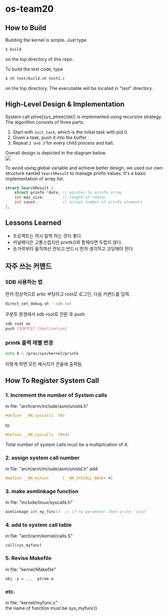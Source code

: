 # os-team20

## How to Build
Building the kernel is simple. Just type
```sh
$ build
```
on the top directory of this repo.

To build the test code, type
```sh
$ sh test/build.sh test1.c
```
on the top directory. The executable will be located in "test" directory.

## High-Level Design & Implementation
System call ptree[sys_ptree(`380`)] is implemented using recursive strategy. The algorithm consists of three parts.
1. Start with `init_task`, which is the initial task with pid 0.
2. Given a task, push it into the buffer
3. Repeat `2 and 3` for every child process and halt.

Overall design is depicted in the diagram below.  
![](https://github.com/swsnu/os-team20/blob/master/Proj1%20Diagram.png)

To avoid using global variable and achieve better design, we used our own structure named `SearchResult` to manage prinfo values. It's a basic implementation of array list.
```c
struct SearchResult {
	struct prinfo *data; // pointer to prinfo array
	int max_size;        // length of <data>
	int count;           // actual number of prinfo elements
};
```

## Lessons Learned
* 프로젝트는 역시 일찍 하는 것이 좋다.
* 커널패닉은 고통스럽지만 printk()와 함께라면 두렵지 않다.
* 손가락부터 움직여선 안되고 반드시 먼저 생각하고 코딩해야 한다.

## 자주 쓰는 커맨드

### SDB 사용하는 법
먼저 정상적으로 artic 부팅하고 root로 로그인, 다음 커맨드를 입력.
```sh
direct_set_debug.sh --sdb-set
```

우분투 환경에서 sdb root로 전환 후 push
```sh
sdb root on
push [원본파일] [destination]
```

### printk 출력 레벨 변경
```sh
echo 8 > /proc/sys/kernel/printk
```
이렇게 하면 모든 메시지가 콘솔에 출력됨

## How To Register System Call
### 1. Increment the number of System calls
in file: "arch/arm/include/asm/unistd.h"
``` c
#define __NR_syscalls  (N)
```
to
```c
#define __NR_syscalls  (N+4)
```
Total number of system calls must be a multiplication of 4.

### 2. assign system call number
in file: "arch/arm/include/asm/unistd.h"
add
```c
#define __NR_myfunc      (__NR_SYSCALL_BASE+ #) 
```

### 3. make asmlinkage function
in file: "include/linux/syscalls.h"
```c
asmlinkage int my_func()  // if no parameter then write 'void' 
```

### 4. add to system call table
in file: "arch/arm/kernel/calls.S"
```
call(sys_myfunc)
```

### 5. Revise Makefile
in file: "kernel/Makefile"
```
obj -y = ...  ptree.o
```

### etc.
in file: "kernel/myfunc.c"  
the name of function must be sys_myfunc()




